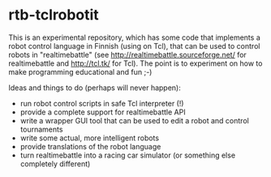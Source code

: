 rtb-tclrobotit
==============

This is an experimental repository, which has some code that
implements a robot control language in Finnish (using on Tcl),
that can be used to control robots in "realtimebattle" (see
http://realtimebattle.sourceforge.net/ for realtimebattle and
http://tcl.tk/ for Tcl).  The point is to experiment on how to make
programming educational and fun ;-)

Ideas and things to do (perhaps will never happen):

  - run robot control scripts in safe Tcl interpreter (!)
  - provide a complete support for realtimebattle API
  - write a wrapper GUI tool that can be used to edit a robot and control
    tournaments
  - write some actual, more intelligent robots
  - provide translations of the robot language
  - turn realtimebattle into a racing car simulator (or something else
    completely different)
